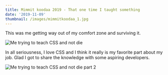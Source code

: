 ```yaml
---
title: Mimmit koodaa 2019 - That one time I taught something
date: '2019-11-09'
thumbnail: /images/mimmitkoodaa_1.jpg
---
```


This was me getting way out of my comfort zone and surviving it.

![Me trying to teach CSS and not die](/images/mimmitkoodaa_1.jpg)

In all seriousness, I love CSS and I think it really is my favorite part about my job. Glad I got to share the knowledge with some aspiring developers.

![Me trying to teach CSS and not die part 2](/images/mimmitkoodaa_2.jpg)

